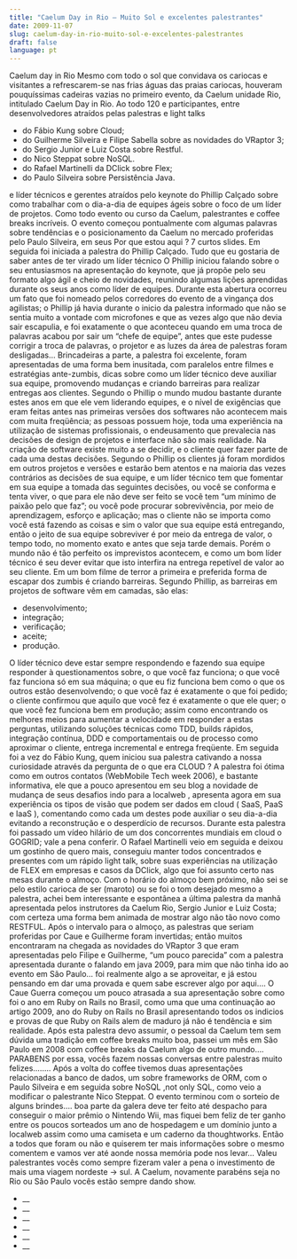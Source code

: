 ```yaml
---
title: "Caelum Day in Rio – Muito Sol e excelentes palestrantes"
date: 2009-11-07
slug: caelum-day-in-rio-muito-sol-e-excelentes-palestrantes
draft: false
language: pt
---
```


Caelum day in Rio
Mesmo com todo o sol que convidava os cariocas e visitantes a refrescarem-se nas frias águas das praias cariocas, houveram pouquíssimas cadeiras vazias no primeiro evento, da Caelum unidade Rio, intitulado Caelum Day in Rio.
Ao todo 120 e participantes, entre desenvolvedores atraídos pelas palestras e light talks
- do Fábio Kung sobre Cloud;
- do Guilherme Silveira e Filipe Sabella sobre as novidades do VRaptor 3;
- do Sergio Junior e Luiz Costa sobre Restful.
- do Nico Steppat sobre NoSQL.
- do Rafael Martinelli da DClick sobre Flex;
- do Paulo Silveira sobre Persistência Java.

e líder técnicos e gerentes atraídos pelo keynote do Phillip Calçado sobre como trabalhar com o dia-a-dia de equipes ágeis sobre o foco de um líder de projetos.
Como todo evento ou curso da Caelum, palestrantes e coffee breaks incríveis. O evento começou pontualmente com algumas palavras sobre tendências e o posicionamento da Caelum no mercado proferidas pelo Paulo Silveira, em seus Por que estou aqui ? 7 curtos slides. Em seguida foi iniciada a palestra do Phillip Calçado.
Tudo que eu gostaria de saber antes de ter virado um líder técnico
O Phillip iniciou falando sobre o seu entusiasmos na apresentação do keynote, que já propõe pelo seu formato algo ágil e cheio de novidades, reunindo algumas lições aprendidas durante os seus anos como líder de equipes. Durante esta abertura ocorreu um fato que foi nomeado pelos corredores do evento de a vingança dos agilistas; o Phillip já havia durante o inicio da palestra informado que não se sentia muito a vontade com microfones e que as vezes algo que não devia sair escapulia, e foi exatamente o que aconteceu quando em uma troca de palavras acabou por sair um “chefe de equipe”, antes que este pudesse corrigir a troca de palavras, o projetor e as luzes da área de palestras foram desligadas…
Brincadeiras a parte, a palestra foi excelente, foram apresentadas de uma forma bem inusitada, com paralelos entre filmes e estratégias ante-zumbis, dicas sobre como um líder técnico deve auxiliar sua equipe, promovendo mudanças e criando barreiras para realizar entregas aos clientes.
Segundo o Phillip o mundo mudou bastante durante estes anos em que ele vem liderando equipes, e o nível de exigências que eram feitas antes nas primeiras versões dos softwares não acontecem mais com muita freqüência; as pessoas possuem hoje, toda uma experiência na utilização de sistemas profissionais, o endeusamento que prevalecia nas decisões de design de projetos e interface não são mais realidade. Na criação de software existe muito a se decidir, e o cliente quer fazer parte de cada uma destas decisões. Segundo o Phillip os clientes já foram mordidos em outros projetos e versões e estarão bem atentos e na maioria das vezes contrários as decisões de sua equipe, e um líder técnico tem que fomentar em sua equipe a tomada das seguintes decisões, ou você se conforma e tenta viver, o que para ele não deve ser feito se você tem “um mínimo de paixão pelo que faz”; ou você pode procurar sobrevivência, por meio de aprendizagem, esforço e aplicação; mas o cliente não se importa como você está fazendo as coisas e sim o valor que sua equipe está entregando, então o jeito de sua equipe sobreviver é por meio da entrega de valor, o tempo todo, no momento exato e antes que seja tarde demais.
Porém o mundo não é tão perfeito os imprevistos acontecem, e como um bom líder técnico é seu dever evitar que isto interfira na entrega repetível de valor ao seu cliente. Em um bom filme de terror a primeira e preferida forma de escapar dos zumbis é criando barreiras. Segundo Phillip, as barreiras em projetos de software vêm em camadas, são elas:
- desenvolvimento;
- integração;
- verificação;
- aceite;
- produção.

O líder técnico deve estar sempre respondendo e fazendo sua equipe responder à questionamentos sobre, o que você faz funciona; o que você faz funciona só em sua máquina; o que eu fiz funciona bem como o que os outros estão desenvolvendo; o que você faz é exatamente o que foi pedido; o cliente confirmou que aquilo que você fez é exatamente o que ele quer; o que você fez funciona bem em produção; assim como encontrando os melhores meios para aumentar a velocidade em responder a estas perguntas, utilizando soluções técnicas como TDD, builds rápidos, integração contínua, DDD e comportamentais ou de processo como aproximar o cliente, entrega incremental e entrega freqüente.
Em seguida foi a vez do Fábio Kung, quem iniciou sua palestra cativando a nossa curiosidade através da pergunta de o que era CLOUD ? A palestra foi ótima como em outros contatos (WebMobile Tech week 2006), e bastante informativa, ele que a pouco apresentou em seu blog a novidade de mudança de seus desafios indo para a localweb , apresenta agora em sua experiência os tipos de visão que podem ser dados em cloud ( SaaS, PaaS e IaaS ), comentando como cada um destes pode auxiliar o seu dia-a-dia evitando a reconstrução e o desperdício de recursos. Durante esta palestra foi passado um vídeo hilário de um dos concorrentes mundiais em cloud o GOGRID; vale a pena conferir.
O Rafael Martinelli veio em seguida e deixou um gostinho de quero mais, conseguiu manter todos concentrados e presentes com um rápido light talk, sobre suas experiências na utilização de FLEX em empresas e casos da DClick, algo que foi assunto certo nas mesas durante o almoço.
Com o horário do almoço bem próximo, não sei se pelo estilo carioca de ser (maroto) ou se foi o tom desejado mesmo a palestra, achei bem interessante e espontânea a última palestra da manhã apresentada pelos instrutores da Caelum Rio, Sergio Junior e Luiz Costa; com certeza uma forma bem animada de mostrar algo não tão novo como RESTFUL.
Após o intervalo para o almoço, as palestras que seriam proferidas por Caue e Guilherme foram invertidas; então muitos encontraram na chegada as novidades do VRaptor 3 que eram apresentadas pelo Filipe e Guilherme, “um pouco parecida” com a palestra apresentada durante o falando em java 2009, para mim que não tinha ido ao evento em São Paulo… foi realmente algo a se aproveitar, e já estou pensando em dar uma provada e quem sabe escrever algo por aqui….
O Caue Guerra começou um pouco atrasada a sua apresentação sobre como foi o ano em Ruby on Rails no Brasil, como uma que uma continuação ao artigo 2009, ano do Ruby on Rails no Brasil apresentando todos os indicios e provas de que Ruby on Rails alem de maduro já não é tendência e sim realidade.
Após esta palestra devo assumir, o pessoal da Caelum tem sem dúvida uma tradição em coffee breaks muito boa, passei um mês em São Paulo em 2008 com coffee breaks da Caelum algo de outro mundo…. PARABENS por essa, vocês fazem nossas conversas entre palestras muito felizes……..
Após a volta do coffee tivemos duas apresentações relacionadas a banco de dados, um sobre frameworks de ORM, com o Paulo Silveira e em seguida sobre NoSQL ,not only SQL, como veio a modificar o palestrante Nico Steppat.
O evento terminou com o sorteio de alguns brindes…. boa parte da galera deve ter feito até despacho para conseguir o maior prêmio o Nintendo Wii, mas fiquei bem feliz de ter ganho entre os poucos sorteados um ano de hospedagem e um domínio junto a localweb assim como uma camiseta e um caderno da thoughtworks.
Então a todos que foram ou não e quiserem ter mais informações sobre o mesmo comentem e vamos ver até aonde nossa memória pode nos levar… Valeu palestrantes vocês como sempre fizeram valer a pena o investimento de mais uma viagem nordeste -> sul. A Caelum, novamente parabéns seja no Rio ou São Paulo vocês estão sempre dando show.
- __
- __
- __
- __
- __
- __